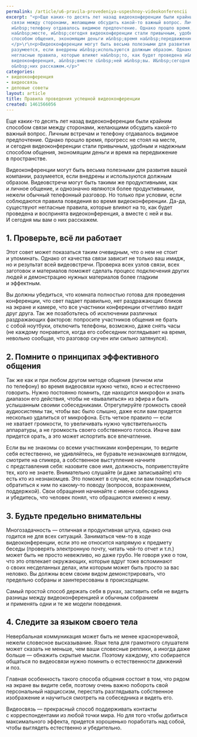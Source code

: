 ```yaml
---
permalink: /article/u6-pravila-provedeniya-uspeshnoy-videokonferencii
excerpt: "<p>Еще каких-то десять лет назад видеоконференции были крайним способом
  связи между сторонами, желающими обсудить какой-то важный вопрос. Личным встречам
  и&nbsp;телефону отдавалось видимое предпочтение. Однако прошло время, прогресс не&nbsp;стоял
  на&nbsp;месте, и&nbsp;сегодня видеоконференции стали привычным, удобным и&nbsp;надежным
  способом общения, экономящим деньги и&nbsp;время на&nbsp;передвижение в&nbsp;пространстве.
  </p>\r\n<p>Видеоконференции могут быть весьма полезными для развития вашей компании,
  разумеется, если внедрены и&nbsp;используются должным образом. Однако существуют
  негласные правила, которые влияют на&nbsp;то, как будет проведена и&nbsp;воспринята
  видеоконференция, а&nbsp;вместе с&nbsp;ней и&nbsp;вы. И&nbsp;сегодня мы&nbsp;вам
  о&nbsp;них расскажем.</p>"
categories:
- видеоконференция
- видеосвязь
- деловые советы
layout: article
title: Правила проведения успешной видеоконференции
created: 1461566056
---
```

Еще каких-то десять лет назад видеоконференции были крайним способом связи между сторонами, желающими обсудить какой-то важный вопрос. Личным встречам и телефону отдавалось видимое предпочтение. Однако прошло время, прогресс не стоял на месте, и сегодня видеоконференции стали привычным, удобным и надежным способом общения, экономящим деньги и время на передвижение в пространстве.

Видеоконференции могут быть весьма полезными для развития вашей компании, разумеется, если внедрены и используются должным образом. Видеовстречи могут быть такими же продуктивными, как и личное общение, и однозначно являются более продуктивными, нежели обычный телефонный разговор. Но только при условии, если соблюдаются правила поведения во время видеоконференции. Да-да, существуют негласные правила, которые влияют на то, как будет проведена и воспринята видеоконференция, а вместе с ней и вы. И сегодня мы вам о них расскажем.

## 1. Проверьте, всё ли работает ##

Этот совет может показаться таким очевидным, что о нем не стоит и упоминать. Однако от качества связи зависит не только ваш имидж, но и результат всей видеовстречи. Проверка всех узлов связи, всех заготовок и материалов поможет сделать процесс подключения других людей и демонстрацию нужных материалов более гладким и эффектным.

Вы должны убедиться, что комната полностью готова для проведения конференции, что свет падает правильно, нет раздражающих бликов на экране и камере, что все участники конференции отчетливо видят друг друга. Так же позаботьтесь об исключении различных раздражающих факторов: попросите участников общения не брать с собой ноутбуки, отключить телефоны, возможно, даже снять часы (не каждому понравится, когда его собеседник поглядывает на время, невольно сообщая, что разговор скучен или сильно затянулся).

## 2. Помните о принципах эффективного общения ##

Так же как и при любом другом методе общения (личном или по телефону) во время видеосвязи нужно четко, ясно и естественно говорить. Нужно постоянно помнить, где находится микрофон и знать диапазон его действия, чтобы не «вывалиться» из эфира и быть услышанным своими собеседниками. Отрегулируйте громкость своей аудиосистемы так, чтобы вас было слышно, даже если вам придется несколько удалиться от микрофона. Есть четкое правило — если не хватает громкости, то увеличивать нужно чувствительность аппаратуры, а не громкость своего собственного голоса. Иначе вам придется орать, а это может испортить все впечатление.

Если вы не знакомы со всеми участниками конференции, то ведите себя естественно, не удивляйтесь, не буравьте незнакомцев взглядом, смотрите на спикера, а собственное выступление начните с представления себя: назовите свое имя, должность, поприветствуйте тех, кого не знаете. Внимательно слушайте (и даже записывайте) кто есть кто из незнакомцев. Это поможет в случае, если вам понадобиться обратиться к ним по какому-то поводу (вопросов, возражением, поддержкой). Свои обращения начинайте с имени собеседника и убедитесь, что человек понял, что обращаются именно к нему.

## 3. Будьте предельно внимательны ##

Многозадачность — отличная и продуктивная штука, однако она годится не для всех ситуаций. Заниматься чем-то в ходе видеоконференции, если это не относится напрямую к предмету беседы (проверять электронную почту, читать чей-то отчет и т.п.) может быть не просто невежливо, но даже грубо. Не говоря уже о том, что это отвлекает окружающих, которые вдруг тоже вспоминают о своих несделанных делах, или которым может быть просто за вас неловко. Вы должны всем своим видом демонстрировать, что предельно собраны и заинтересованы в происходящем.

Самый простой способ держать себя в руках, заставить себя не видеть разницы между видеоконференцией и обычным собранием и применять одни и те же модели поведения.

## 4. Следите за языком своего тела ##

Невербальная коммуникация может быть не менее красноречивой, нежели словесное высказывание. Язык тела для грамотного слушателя может сказать не меньше, чем ваши словесные реплики, а иногда даже больше — обнажить скрытые мысли. Поэтому каждому, кто собирается общаться по видеосвязи нужно помнить о естественности движений и поз.

Главная особенность такого способа общения состоит в том, что рядом на экране вы видите себя, поэтому очень важно побороть свой персональный нарциссизм, перестать разглядывать собственное изображение и научиться смотреть на собеседника и видеть его.

Видеосвязь — прекрасный способ поддерживать контакты с корреспондентами из любой точки мира. Но для того чтобы добиться максимального эффекта, придется хорошенько поработать над собой, чтобы выглядеть естественно и убедительно.
